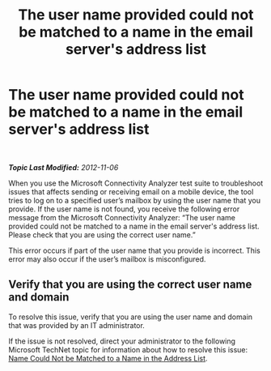 ﻿---
title: The user name provided could not be matched to a name in the email server's address list
TOCTitle: The user name provided could not be matched to a name in the email server's address list
ms:assetid: 9a2bf2fb-9bfc-4cc0-adba-24d7730ebd5d
ms:mtpsurl: https://technet.microsoft.com/en-us/library/JJ863252(v=EXCHG.80)
ms:contentKeyID: 50384378
ms.date: 07/23/2014
mtps_version: v=EXCHG.80
---

<div data-xmlns="http://www.w3.org/1999/xhtml">

<div class="topic" data-xmlns="http://www.w3.org/1999/xhtml" data-msxsl="urn:schemas-microsoft-com:xslt" data-cs="http://msdn.microsoft.com/en-us/">

<div data-asp="http://msdn2.microsoft.com/asp">

# The user name provided could not be matched to a name in the email server's address list

</div>

<div id="mainSection">

<div id="mainBody">

<span> </span>

_**Topic Last Modified:** 2012-11-06_

When you use the Microsoft Connectivity Analyzer test suite to troubleshoot issues that affects sending or receiving email on a mobile device, the tool tries to log on to a specified user’s mailbox by using the user name that you provide. If the user name is not found, you receive the following error message from the Microsoft Connectivity Analyzer: “The user name provided could not be matched to a name in the email server's address list. Please check that you are using the correct user name.”

This error occurs if part of the user name that you provide is incorrect. This error may also occur if the user’s mailbox is misconfigured.

<div>

## Verify that you are using the correct user name and domain

To resolve this issue, verify that you are using the user name and domain that was provided by an IT administrator.

If the issue is not resolved, direct your administrator to the following Microsoft TechNet topic for information about how to resolve this issue: [Name Could Not be Matched to a Name in the Address List](dd439366\(v=exchg.80\).md).

</div>

</div>

<span> </span>

</div>

</div>

</div>

